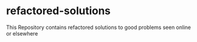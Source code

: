 # refactored-solutions
This Repository contains refactored solutions to good problems seen online or elsewhere
